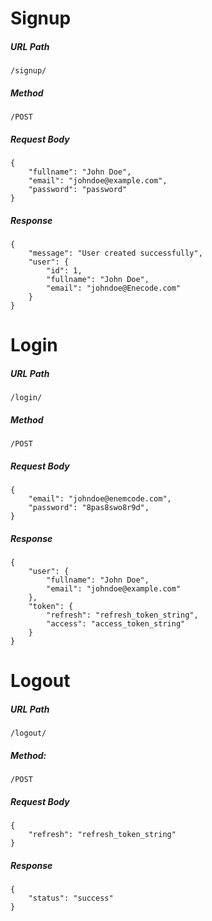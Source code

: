 # Signup

##### URL Path

    /signup/

##### Method

    /POST

##### Request Body

    {
        "fullname": "John Doe",
        "email": "johndoe@example.com",
        "password": "password"
    }

##### Response

    {
        "message": "User created successfully",
        "user": {
            "id": 1,
            "fullname": "John Doe",
            "email": "johndoe@Enecode.com"
        }
    }

# Login

##### URL Path

    /login/

##### Method

    /POST

##### Request Body

    {
        "email": "johndoe@enemcode.com",
        "password": "8pas8swo8r9d",
    }

##### Response

    {
        "user": {
            "fullname": "John Doe",
            "email": "johndoe@example.com"
        },
        "token": {
            "refresh": "refresh_token_string",
            "access": "access_token_string"
        }
    }

# Logout    

##### URL Path

    /logout/

##### Method:  
    
    /POST

##### Request Body
    {
        "refresh": "refresh_token_string"
    } 

##### Response
    {
        "status": "success"
    }
